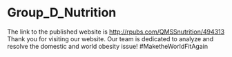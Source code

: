 # Group_D_Nutrition
The link to the published website is http://rpubs.com/QMSSnutrition/494313
Thank you for visiting our website. Our team is dedicated to analyze and resolve the domestic and world obesity issue!
#MaketheWorldFitAgain

